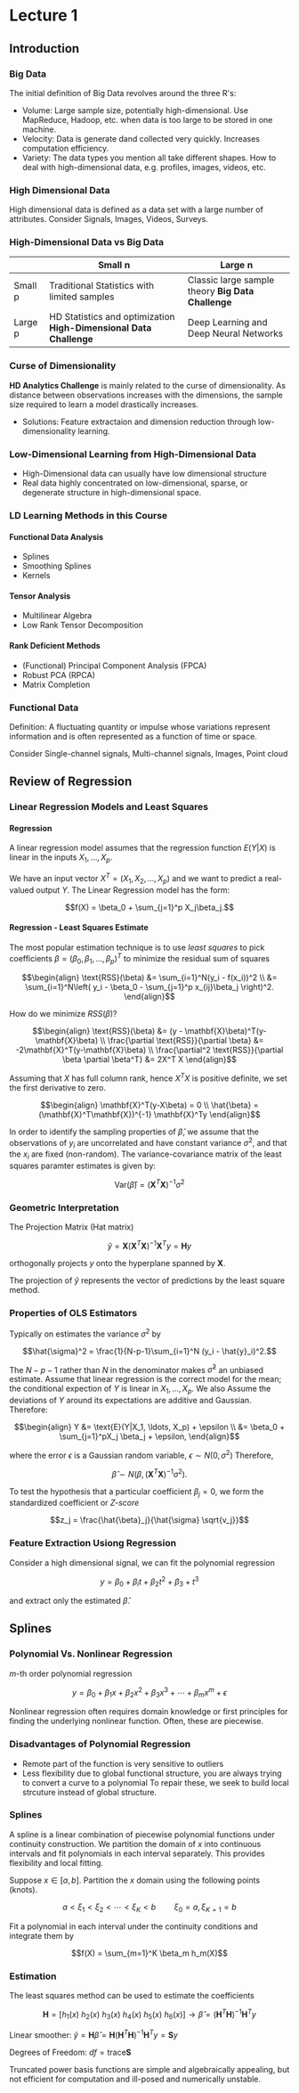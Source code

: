 # Lecture 1
## Introduction
### Big Data
The initial definition of Big Data revolves around the three R's:
- Volume: Large sample size, potentially high-dimensional. Use MapReduce,
Hadoop, etc. when data is too large to be stored in one machine.
- Velocity: Data is generate dand collected very quickly. Increases computation
efficiency.
- Variety: The data types you mention all take different shapes. How to deal
with high-dimensional data, e.g. profiles, images, videos, etc.

### High Dimensional Data
High dimensional data is defined as a data set with a large number of attributes.
Consider Signals, Images, Videos, Surveys.

### High-Dimensional Data vs Big Data 
|         | Small n                                                            | Large n                                            |
|---------|--------------------------------------------------------------------|----------------------------------------------------|
| Small p | Traditional Statistics with limited samples                        | Classic large sample theory **Big Data Challenge** |
| Large p | HD Statistics and optimization **High-Dimensional Data Challenge** | Deep Learning and  Deep Neural Networks            |

### Curse of Dimensionality
**HD Analytics Challenge** is mainly related to the curse of dimensionality.
As distance between observations increases with the dimensions, the
sample size required to learn a model drastically increases.

- Solutions: Feature extractaion and dimension reduction through
low-dimensionality learning.

### Low-Dimensional Learning from High-Dimensional Data
- High-Dimensional data can usually have low dimensional structure
- Real data highly concentrated on low-dimensional, sparse, or degenerate
structure in high-dimensional space.

### LD Learning Methods in this Course
#### Functional Data Analysis
- Splines
- Smoothing Splines
- Kernels
#### Tensor Analysis
- Multilinear Algebra
- Low Rank Tensor Decomposition
#### Rank Deficient Methods
- (Functional) Principal Component Analysis (FPCA)
- Robust PCA (RPCA)
- Matrix Completion

### Functional Data
Definition: A fluctuating quantity or impulse whose variations represent information
and is often represented as a function of time or space. 

Consider Single-channel signals, Multi-channel signals, Images, Point cloud

## Review of Regression
### Linear Regression Models and Least Squares
#### Regression
A linear regression model assumes that the regression function
$E(Y|X)$ is linear in the inputs $X_1, \ldots , X_p$.

We have an input vector $X^T = (X_1, X_2, \ldots, X_p)$ and we want to predict
a real-valued output $Y$. The Linear Regression model has the form:

```math
f(X) = \beta_0 + \sum_{j=1}^p X_j\beta_j.
```

#### Regression - Least Squares Estimate
The most popular estimation technique is to use *least squares* to
pick coefficients $\beta = (\beta_0, \beta_1, \ldots, \beta_p)^T$ to minimize
the residual sum of squares

```math
\begin{align}
    \text{RSS}(\beta) &= \sum_{i=1}^N(y_i - f(x_i))^2 \\
    &= \sum_{i=1}^N\left( y_i - \beta_0 - \sum_{j=1}^p x_{ij}\beta_j \right)^2.
\end{align}
```

How do we minimize $RSS(\beta)$?

```math
\begin{align}
    \text{RSS}(\beta) &= (y - \mathbf{X}\beta)^T(y-\mathbf{X}\beta) \\
    \frac{\partial \text{RSS}}{\partial \beta} 
        &= -2\mathbf{X}^T(y-\mathbf{X}\beta) \\
    \frac{\partial^2 \text{RSS}}{\partial \beta \partial \beta^T} &= 2X^T X
\end{align}
```

Assuming that $X$ has full column rank, hence $X^TX$ is positive definite, we
set the first derivative to zero.

```math
\begin{align}
    \mathbf{X}^T(y-X\beta) = 0 \\
    \hat{\beta} = (\mathbf{X}^T\mathbf{X})^{-1} \mathbf{X}^Ty
\end{align}
```

In order to identify the sampling properties of $\hat{\beta}$, we assume
that the observations of $y_i$ are uncorrelated and have constant variance
$\sigma^2$, and that the $x_i$ are fixed (non-random). The variance-covariance
matrix of the least squares paramter estimates is given by:
```math
\text{Var}(\hat{\beta}) = (\mathbf{X}^T\mathbf{X})^{-1} \sigma^2
```

### Geometric Interpretation
The Projection Matrix (Hat matrix) 
```math
\hat{y} = \mathbf{X}(\mathbf{X}^T\mathbf{X})^{-1} \mathbf{X}^Ty = \mathbf{H}y
```
orthogonally projects $y$ onto the hyperplane spanned by $\mathbf{X}.$

The projection of $\hat{y}$ represents the vector of predictions by the 
least square method.

### Properties of OLS Estimators
Typically on estimates the variance $\sigma^2$ by
```math
\hat{\sigma}^2 = \frac{1}{N-p-1}\sum_{i=1}^N (y_i - \hat{y}_i)^2.
```

The $N-p-1$ rather than $N$ in the denominator makes $\hat{\sigma}^2$ an 
unbiased estimate.
Assume that linear regression is the correct model for the mean;
the conditional expection of $Y$ is linear in $X_1, \ldots, X_p$. We also
Assume the deviations of $Y$ around its expectations are additive and
Gaussian. Therefore:
```math
\begin{align}
    Y &= \text{E}(Y|X_1, \ldots, X_p) + \epsilon \\
    &= \beta_0 + \sum_{j=1}^pX_j \beta_j + \epsilon,
\end{align}
```

where the error $\epsilon$ is a Gaussian random variable, 
$\epsilon \sim N(0, \sigma^2)$
Therefore,
```math
\hat{\beta} \sim N(\beta, (\mathbf{X}^T\mathbf{X})^{-1}\sigma^2).
```

To test the hypothesis that a particular coefficient $\beta_j = 0$, we
form the standardized coefficient or *Z-score*
```math
z_j = \frac{\hat{\beta}_j}{\hat{\sigma} \sqrt{v_j}}
```

### Feature Extraction Usiong Regression
Consider a high dimensional signal, we can fit the polynomial regression
```math
y = \beta_0 + \beta_{i} t + \beta_2 t^2 + \beta_3 + t^3
```
and extract only the estimated $\hat{\beta}$.

## Splines
### Polynomial Vs. Nonlinear Regression
$m$-th order polynomial regression
```math
y = \beta_0 + \beta_1 x + \beta_2 x^2 + 
        \beta_3 x^3 + \cdots + \beta_m x^m + \epsilon
```
Nonlinear regression often requires domain knowledge or first principles for
finding the underlying nonlinear function. Often, these are piecewise.

### Disadvantages of Polynomial Regression
- Remote part of the function is very sensitive to outliers
- Less flexibility due to global functional structure, you are always trying
to convert a curve to a polynomial
To repair these, we seek to build local strcuture instead of global structure.

### Splines
A spline is a linear combination of piecewise polynomial functions under
continuity construction. We partition the domain of $x$ into continuous intervals
and fit polynomials in each interval separately. This provides flexibility and
local fitting.

Suppose $x \in [a, b]$. Partition the $x$ domain using the following 
points (knots).
```math
a < \xi_1 < \xi_2 < \cdots < \xi_K < b \quad\quad \xi_0 = a, \xi_{K=1} = b
```

Fit a polynomial in each interval under the continuity conditions and 
integrate them by
```math
f(X) = \sum_{m=1}^K \beta_m h_m(X)
```

### Estimation
The least squares method can be used to estimate the coefficients
```math
\mathbf{H} = [h_1(x)\ h_2(x)\ h_3(x)\ h_4(x)\ h_5(x)\ h_6(x)] 
        \rightarrow \hat{\beta} = (\mathbf{H}^T\mathbf{H})^{-1}\mathbf{H}^Ty
```
Linear smoother: 
$\hat{y} = \mathbf{H}\hat{\beta} = \mathbf{H}(\mathbf{H}^T \mathbf{H})^{-1} \mathbf{H}^Ty = \mathbf{S}y$ 

Degrees of Freedom: $df = \text{trace} \mathbf{S}$

Truncated power basis functions are simple and algebraically appealing, 
but not efficient for computation and ill-posed and numerically unstable.
